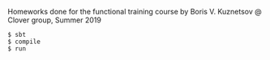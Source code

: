 Homeworks done for the functional training course by Boris V. Kuznetsov @ Clover group, Summer 2019  

`$ sbt`  
`$ compile`  
`$ run`